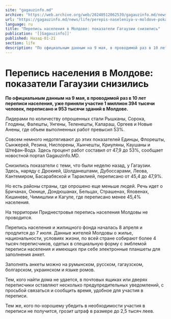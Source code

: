 ```yaml
---
site: "gagauzinfo.md"
archive: "https://web.archive.org/web/20240512062539/gagauzinfo.md/news/life/perepis-naseleniya-v-moldove-pokazateli-gagauzii-snizilis"
url: "https://gagauzinfo.md/news/life/perepis-naseleniya-v-moldove-pokazateli-gagauzii-snizilis"
language: ru
title: "Перепись населения в Молдове: показатели Гагаузии снизились"
publication: '[[Gagauzinfo]]'
published: Назад-01-21
section: life
description: "По официальным данным на 9 мая, в проводимой раз в 10 лет переписи населения, уже приняли участие 1 миллион 394 тысячи человек, переписано и 953 тысячи зданий в Молдове."
---
```


# Перепись населения в Молдове: показатели Гагаузии снизились

**По официальным данным на 9 мая, в проводимой раз в 10 лет переписи населения, уже приняли участие 1 миллион 394 тысячи человек, переписано и 953 тысячи зданий в Молдове.**

Лидерами по количеству опрошенных стали Рышканы, Сорока, Глодяны, Фалешты, Унгены, Теленешты, Калараш, Оргеев и Новые Анены, где объем выполненных работ превысил 53%.

Совсем немного недотягивают до этих показателей Единцы, Флорешты, Сынжерей, Резина, Ниспорены, Хынчешты, Криуляны, Каушаны и Штефан-Водэ. Здесь процент работ составил от 47,9 до 53%, сообщает новостной портал Gagauzinfo.MD.

Снизились показатели с теми, что были неделю назад, у Гагаузии. Здесь, наряду с Дрокией, Шолданештами, Дубоссарами, Леова, Кантемиром, Басарабяской и Тараклией, переписано от 45,4 до 47,9%.

Но есть районы страны, где опрошено еще меньше людей. Речь идет о Бричанах, Окнице, Дондюшанах, Бельцах, Страшенах, Яловенах, Кишиневе, Чимишлии и Кагуле, где переписано менее 45,4% населения.

На территории Приднестровья перепись населения Молдовы не проводится.

Перепись населения и жилищного фонда началась 8 апреля и продлится до 7 июля. Данные жителей Молдовы о жилье, национальности, условиях жизни, по всей стране собирают более 4 тысяч переписчиков, одетых в специальную форму с эмблемой переписи населения и имеющих при себе электронные планшеты для заполнения анкет.

Заполнять анкеты можно на румынском, русском, гагаузском, болгарском, украинском и языке ромов.

Тем, кого найти дома не удается, в почтовых ящиках или дверях переписчики оставляют несколько предупредительных уведомлений, с просьбой связаться и сообщить время, удобное для участия в переписи.

Тем же, кого по-хорошему убедить в необходимости участия в переписи не получится, грозит штраф в размере до 2,5 тысяч леев.